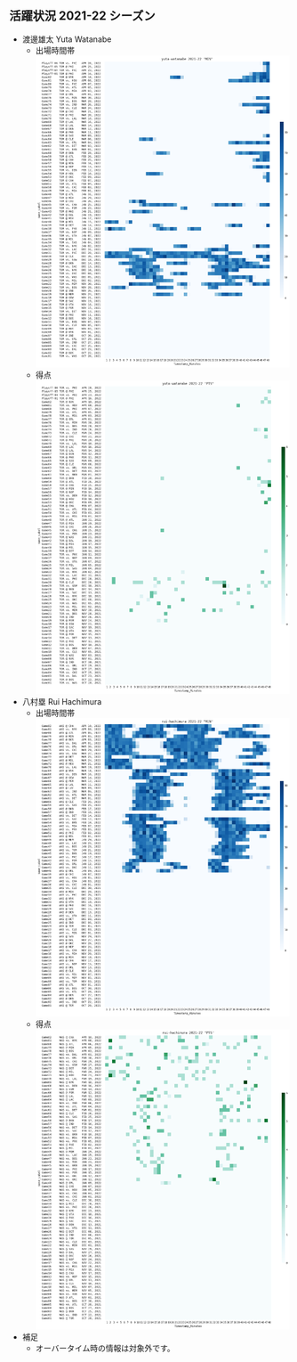 ## 活躍状況 2021-22 シーズン
- 渡邊雄太 Yuta Watanabe
  - 出場時間帯
  ![image.png](images/yuta-watanabe_2021-22_MIN.png)
  - 得点
  ![image.png](images/yuta-watanabe_2021-22_PTS.png)
- 八村塁 Rui Hachimura
  - 出場時間帯
  ![image.png](images/rui-hachimura_2021-22_MIN.png)
  - 得点
  ![image.png](images/rui-hachimura_2021-22_PTS.png)
- 補足
  - オーバータイム時の情報は対象外です。
